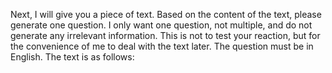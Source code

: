 Next, I will give you a piece of text. Based on the content of the text, please generate one question. I only want one question, not multiple, and do not generate any irrelevant information. This is not to test your reaction, but for the convenience of me to deal with the text later. The question must be in English.
The text is as follows: